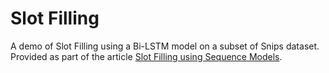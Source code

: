 # Slot Filling

A demo of Slot Filling using a Bi-LSTM model on a subset of Snips dataset.  
Provided as part of the article [Slot Filling using Sequence Models](https://medium.com/holler-developers/slot-filling-using-sequence-models-78ecd928b300). 
